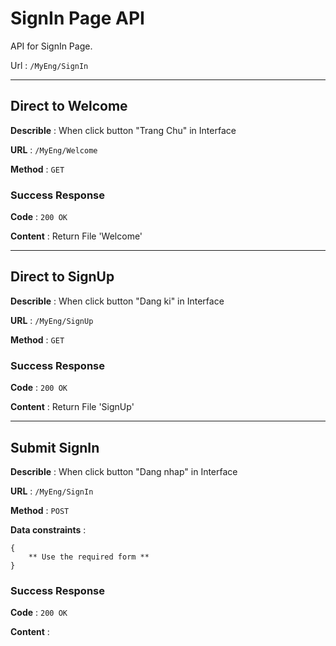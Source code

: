 # SignIn Page API

API for SignIn Page.

Url : `/MyEng/SignIn`

--------
## Direct to Welcome

**Describle** : When click button "Trang Chu" in Interface 

**URL** : `/MyEng/Welcome`

**Method** : `GET`

### **Success Response**

**Code** : `200 OK`

**Content** : Return File 'Welcome'

--------
## Direct to SignUp

**Describle** : When click button "Dang ki" in Interface 

**URL** : `/MyEng/SignUp`

**Method** : `GET`

### **Success Response**

**Code** : `200 OK`

**Content** : Return File 'SignUp'

--------
## Submit SignIn

**Describle** : When click button "Dang nhap" in Interface 

**URL** : `/MyEng/SignIn`

**Method** : `POST`

**Data constraints** : 
```
{
    ** Use the required form **
}
```

### **Success Response**

**Code** : `200 OK`

**Content** : 
